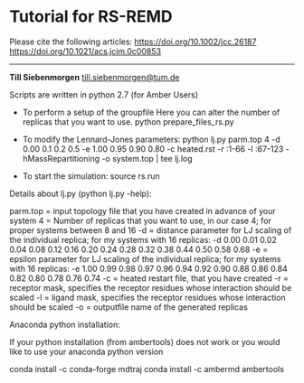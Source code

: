 # Tutorial for RS-REMD

Please cite the following articles:
https://doi.org/10.1002/jcc.26187
https://doi.org/10.1021/acs.jcim.0c00853

---
**Till Siebenmorgen** till.siebenmorgen@tum.de

Scripts are written in python 2.7 (for Amber Users)



* To perform a setup of the groupfile
Here you can alter the number of replicas that you want to use. 
python prepare_files_rs.py

* To modify the Lennard-Jones parameters:
python lj.py parm.top 4 -d 0.00 0.1 0.2 0.5 -e 1.00 0.95 0.90 0.80 -c heated.rst -r :1-66 -l :67-123 -hMassRepartitioning -o system.top | tee lj.log

* To start the simulation:
source rs.run


Details about lj.py (python lj.py -help):

parm.top = input topology file that you have created in advance of your system
4 = Number of replicas that you want to use, in our case 4; for proper systems between 8 and 16
-d = distance parameter for LJ scaling of the individual replica; for my systems with 16 replicas:  -d 0.00 0.01 0.02 0.04 0.08 0.12 0.16 0.20 0.24 0.28 0.32 0.38 0.44 0.50 0.58 0.68
-e = epsilon parameter for LJ scaling of the individual replica;  for my systems with 16 replicas: -e 1.00 0.99 0.98 0.97 0.96 0.94 0.92 0.90 0.88 0.86 0.84 0.82 0.80 0.78 0.76 0.74
-c = heated restart file, that you have created
-r = receptor mask, specifies the receptor residues whose interaction should be scaled
-l = ligand mask, specifies the receptor residues whose interaction should be scaled
-o = outputfile name of the generated replicas


Anaconda python installation:

If your python installation (from ambertools) does not work or you would like to use your anaconda python version

conda install -c conda-forge mdtraj
conda install -c ambermd ambertools
